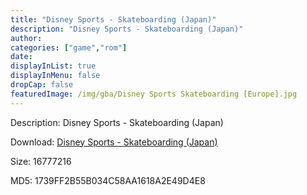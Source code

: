 ```yaml
---
title: "Disney Sports - Skateboarding (Japan)"
description: "Disney Sports - Skateboarding (Japan)"
author: 
categories: ["game","rom"]
date: 
displayInList: true
displayInMenu: false
dropCap: false
featuredImage: /img/gba/Disney Sports Skateboarding [Europe].jpg
---
```


Description: Disney Sports - Skateboarding (Japan)

Download: <a style="text-decoration:underline;" href="https://mega.nz/#!iTBQnQRb!_3qt-z_1K_VY9Hjwnzdz__wF1-MrP0EFiPewENmdGek" target = "_blank" rel = "nofollow" > Disney Sports - Skateboarding (Japan)</a>

Size: 16777216

MD5: 1739FF2B55B034C58AA1618A2E49D4E8


